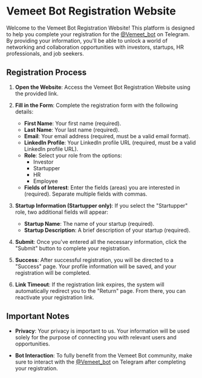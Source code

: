 # Vemeet Bot Registration Website

Welcome to the Vemeet Bot Registration Website! This platform is designed to help you complete your registration for the [@Vemeet_bot](https://t.me/Vemeet_bot) on Telegram. By providing your information, you'll be able to unlock a world of networking and collaboration opportunities with investors, startups, HR professionals, and job seekers.

## Registration Process

1. **Open the Website**: Access the Vemeet Bot Registration Website using the provided link.

2. **Fill in the Form**: Complete the registration form with the following details:
   - **First Name**: Your first name (required).
   - **Last Name**: Your last name (required).
   - **Email**: Your email address (required, must be a valid email format).
   - **LinkedIn Profile**: Your LinkedIn profile URL (required, must be a valid LinkedIn profile URL).
   - **Role**: Select your role from the options:
     - Investor
     - Startupper
     - HR
     - Employee
   - **Fields of Interest**: Enter the fields (areas) you are interested in (required). Separate multiple fields with commas.

3. **Startup Information (Startupper only)**: If you select the "Startupper" role, two additional fields will appear:
   - **Startup Name**: The name of your startup (required).
   - **Startup Description**: A brief description of your startup (required).

4. **Submit**: Once you've entered all the necessary information, click the "Submit" button to complete your registration.

5. **Success**: After successful registration, you will be directed to a "Success" page. Your profile information will be saved, and your registration will be completed.

6. **Link Timeout**: If the registration link expires, the system will automatically redirect you to the "Return" page. From there, you can reactivate your registration link.

## Important Notes

- **Privacy**: Your privacy is important to us. Your information will be used solely for the purpose of connecting you with relevant users and opportunities.

- **Bot Interaction**: To fully benefit from the Vemeet Bot community, make sure to interact with the [@Vemeet_bot](https://t.me/Vemeet_bot) on Telegram after completing your registration.
